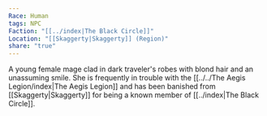```yaml
---
Race: Human
tags: NPC
Faction: "[[../index|The Black Circle]]"
Location: "[[Skaggerty|Skaggerty]] (Region)"
share: "true"
---
```


A young female mage clad in dark traveler's robes with blond hair and an unassuming smile. She is frequently in trouble with the [[../../The Aegis Legion/index|The Aegis Legion]] and has been banished from [[Skaggerty|Skaggerty]] for being a known member of [[../index|The Black Circle]].